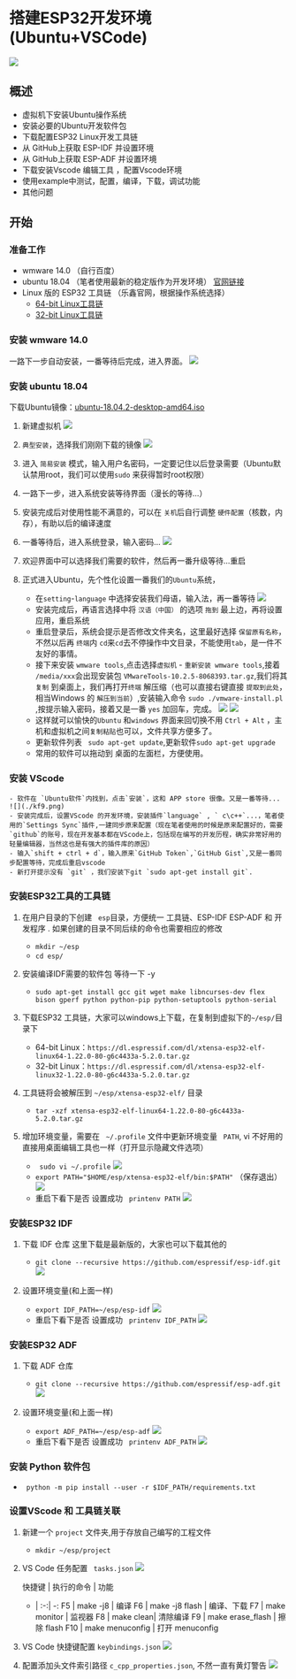 # 搭建ESP32开发环境(Ubuntu+VSCode) #
![](./kf1.png)

## 概述 ##
- 虚拟机下安装Ubuntu操作系统
- 安装必要的Ubuntu开发软件包
- 下载配置ESP32 Linux开发工具链
- 从 GitHub上获取 ESP-IDF 并设置环境
- 从 GitHub上获取 ESP-ADF 并设置环境
- 下载安装Vscode 编辑工具 ，配置Vscode环境
- 使用example中测试，配置，编译，下载，调试功能
- 其他问题

## 开始 ##
### 准备工作 ###
- wmware 14.0 （自行百度）
- ubuntu 18.04 （笔者使用最新的稳定版作为开发环境） [官网链接](https://www.ubuntu.com/download/desktop)
- Linux 版的 ESP32 工具链 （乐鑫官网，根据操作系统选择）
    - [64-bit Linux工具链](https://dl.espressif.com/dl/xtensa-esp32-elf-linux64-1.22.0-80-g6c4433a-5.2.0.tar.gz)
    - [32-bit Linux工具链](https://dl.espressif.com/dl/xtensa-esp32-elf-linux32-1.22.0-80-g6c4433a-5.2.0.tar.gz)

### 安装 wmware 14.0 ###
一路下一步自动安装，一番等待后完成，进入界面。
![](./kf2.png)

### 安装 ubuntu 18.04 ###
下载Ubuntu镜像：[ubuntu-18.04.2-desktop-amd64.iso](http://101.44.1.4/files/2024000007B9FB9D/releases.ubuntu.com/18.04.2/ubuntu-18.04.2-desktop-amd64.iso)

1. 新建虚拟机
![](./kf3.png)

2. ` 典型安装 `，选择我们刚刚下载的镜像
![](./kf4.png)

3. 进入 ` 简易安装 ` 模式，输入用户名密码，一定要记住以后登录需要（Ubuntu默认禁用root，我们可以使用` sudo ` 来获得暂时root权限）

4. 一路下一步，进入系统安装等待界面（漫长的等待...）

5. 安装完成后对使用性能不满意的，可以在 ` 关机 `后自行调整 ` 硬件配置 `（核数，内存），有助以后的编译速度

6. 一番等待后，进入系统登录，输入密码... 
![](./kf5.png)

7. 欢迎界面中可以选择我们需要的软件，然后再一番升级等待...重启
   
8. 正式进入Ubuntu，先个性化设置一番我们的`Ubuntu`系统，
     - 在` setting `-` language ` 中选择安装我们母语，输入法，再一番等待 
     ![](./kf6.png)
     - 安装完成后，再语言选择中将 ` 汉语（中国） ` 的选项 ` 拖到 ` 最上边，再将设置应用，重启系统
     - 重启登录后，系统会提示是否修改文件夹名，这里最好选择 ` 保留原有名称 `，不然以后再 ` 终端 `内 ` cd `来` cd `去不停操作中文目录，不能使用` tab `，是一件不友好的事情。
     - 接下来安装 `wmware tools`,点击选择` 虚拟机 ` - ` 重新安装 wmware tools `,接着 `/media/xxx`会出现安装包 `VMwareTools-10.2.5-8068393.tar.gz`,我们将其 `复制` 到桌面上，我们再打开` 终端 ` 解压缩（也可以直接右键直接 ` 提取到此处 `，相当Windows 的 `解压到当前`）,安装输入命令 `sudo ./vmware-install.pl `,按提示输入密码，接着又是一番 `yes` 加回车，完成。
     ![](./kf7.png)
     ![](./kf8.png)
     - 这样就可以愉快的`Ubuntu` 和`windows` 界面来回切换不用 `Ctrl + Alt` ，主机和虚拟机之间` 复制粘贴 `也可以，文件共享方便多了。
     - 更新软件列表 ` sudo apt-get update`,更新软件` sudo apt-get upgrade `
     - 常用的软件可以拖动到 桌面的左面栏，方便使用。

### 安装 VScode ###
    - 软件在 `Ubuntu软件`内找到，点击`安装`，这和 APP store 很像。又是一番等待...
    ![](./kf9.png)
    - 安装完成后，设置VScode 的开发环境，安装插件`language` , ` c\c++`...，笔者使用的`Settings Sync`插件,一建同步原来配置（现在笔者使用的时候是原来配置好的，需要`github`的账号，现在开发基本都在VScode上，包括现在编写的开发历程，确实非常好用的轻量编辑器，当然这也是有强大的插件库的原因）
    - 输入`shift + ctrl + d`，输入原来`GitHub Token`,`GitHub Gist`,又是一番同步配置等待，完成后重启vscode
    - 新打开提示没有 `git` ，我们安装下git `sudo apt-get install git`.

### 安装ESP32工具的工具链 ###
1. 在用户目录的下创建 ` esp`目录，方便统一 工具链、ESP-IDF ESP-ADF 和 开发程序 . 如果创建的目录不同后续的命令也需要相应的修改
    - `mkdir ~/esp` 
    -  `cd esp/` 
2. 安装编译IDF需要的软件包 等待一下 -y
    -  `sudo apt-get install gcc git wget make libncurses-dev flex bison gperf python python-pip python-setuptools python-serial`  
    
3.  下载ESP32 工具链，大家可以windows上下载，在复制到虚拟下的`~/esp/`目录下
    - 64-bit Linux：`https://dl.espressif.com/dl/xtensa-esp32-elf-linux64-1.22.0-80-g6c4433a-5.2.0.tar.gz`
    - 32-bit Linux：`https://dl.espressif.com/dl/xtensa-esp32-elf-linux32-1.22.0-80-g6c4433a-5.2.0.tar.gz`
4. 工具链将会被解压到 `~/esp/xtensa-esp32-elf/` 目录 
    - ` tar -xzf xtensa-esp32-elf-linux64-1.22.0-80-g6c4433a-5.2.0.tar.gz ` 
5. 增加环境变量，需要在 ` ~/.profile` 文件中更新环境变量 ` PATH`, vi 不好用的直接用桌面编辑工具也一样（打开显示隐藏文件选项）
    - ` sudo vi ~/.profile`
    ![](./kf11.png)  
    - ` export PATH="$HOME/esp/xtensa-esp32-elf/bin:$PATH" ` （保存退出）
    ![](./kf12.png)  
    - 重启下看下是否 设置成功 ` printenv PATH`
    ![](./kf13.png)  


 ### 安装ESP32 IDF ###
1. 下载 IDF 仓库 这里下载是最新版的，大家也可以下载其他的
    - `git clone --recursive https://github.com/espressif/esp-idf.git` 
    ![](./kf10.png)  

2. 设置环境变量(和上面一样)
    - ` export IDF_PATH=~/esp/esp-idf `
    ![](./kf14.png)  
    - 重启下看下是否 设置成功 ` printenv IDF_PATH`
    ![](./kf15.png)  

### 安装ESP32 ADF ###
1. 下载 ADF 仓库 
    - `git clone --recursive https://github.com/espressif/esp-adf.git` 
    ![](./kf16.png)  

2. 设置环境变量(和上面一样)
    - ` export ADF_PATH=~/esp/esp-adf `
    ![](./kf17.png)  
    - 重启下看下是否 设置成功 ` printenv ADF_PATH`
    ![](./kf18.png)   

### 安装 Python 软件包 ###
- ` python -m pip install --user -r $IDF_PATH/requirements.txt`

### 设置VScode 和 工具链关联 ###
1. 新建一个 `project` 文件夹,用于存放自己编写的工程文件
    - ` mkdir ~/esp/project `
  
2. VS Code 任务配置 ` tasks.json`
   ![](./kf19.png) 
   
    快捷键 | 执行的命令 | 功能
    - | :-:| -:
    F5 | make -j8 | 编译 
    F6 | make -j8 flash | 编译、下载 
    F7 | make monitor | 监视器
    F8 | make clean| 清除编译
    F9 | make erase_flash | 擦除 flash
    F10 | make menuconfig | 打开 menuconfig

3. VS Code 快捷键配置 ` keybindings.json `
    ![](./kf20.png)   
    
4. 配置添加头文件索引路径  `c_cpp_properties.json`, 不然一直有黄灯警告
    ![](./kf21.png)   

